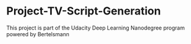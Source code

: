 # Project-TV-Script-Generation
This project is part of the Udacity Deep Learning Nanodegree program powered by Bertelsmann
